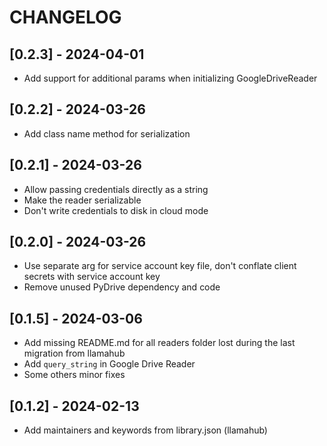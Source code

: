 # CHANGELOG

## [0.2.3] - 2024-04-01

- Add support for additional params when initializing GoogleDriveReader

## [0.2.2] - 2024-03-26

- Add class name method for serialization

## [0.2.1] - 2024-03-26

- Allow passing credentials directly as a string
- Make the reader serializable
- Don't write credentials to disk in cloud mode

## [0.2.0] - 2024-03-26

- Use separate arg for service account key file, don't conflate client secrets with service account key
- Remove unused PyDrive dependency and code

## [0.1.5] - 2024-03-06

- Add missing README.md for all readers folder lost during the last migration from llamahub
- Add `query_string` in Google Drive Reader
- Some others minor fixes

## [0.1.2] - 2024-02-13

- Add maintainers and keywords from library.json (llamahub)
